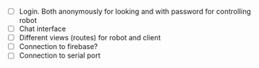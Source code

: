 * [ ] Login. Both anonymously for looking and with password for controlling robot
* [ ] Chat interface
* [ ] Different views (routes) for robot and client
* [ ] Connection to firebase?
* [ ] Connection to serial port
